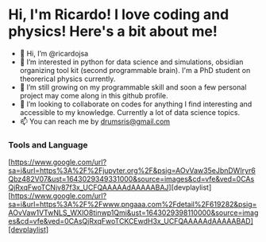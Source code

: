 # Hi, I'm Ricardo! I love coding and physics! Here's a bit about me!

- 👋 Hi, I’m @ricardojsa
- 👀 I’m interested in python for data science and simulations, obsidian organizing tool kit (second programmable brain). I'm a PhD student on theorerical physics currently.
- 🌱 I’m still growing on my programmable skill and soon a few personal project may come along in this github profile.
- 💞️ I’m looking to collaborate on codes for anything I find interesting and accessible to my knowledge. Currently a lot of data science topics.
- 📫 You can reach me by <drumsris@gmail.com>

### Tools and Language
[<https://www.google.com/url?sa=i&url=https%3A%2F%2Fjupyter.org%2F&psig=AOvVaw35eJbnDWIryr6Qbz482V07&ust=1643029349331000&source=images&cd=vfe&ved=0CAsQjRxqFwoTCNjv87f3x_UCFQAAAAAdAAAAABAJ>][devplaylist]
[https://www.google.com/url?sa=i&url=https%3A%2F%2Fwww.pngaaa.com%2Fdetail%2F619282&psig=AOvVaw1VTwNLS_WXlO8tinwp1Qmi&ust=1643029398110000&source=images&cd=vfe&ved=0CAsQjRxqFwoTCKCEwdH3x_UCFQAAAAAdAAAAABAD][devplaylist]
<!---
gerejere/gerejere is a ✨ special ✨ repository because its `README.md` (this file) appears on your GitHub profile.
You can click the Preview link to take a look at your changes.
--->

